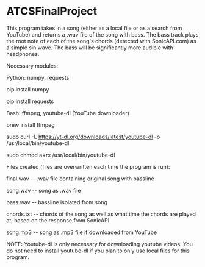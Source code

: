 # ATCSFinalProject

This program takes in a song (either as a local file or as a search from YouTube) and returns a .wav file of the song with bass. The bass track plays the root note of each of the song's chords (detected with SonicAPI.com) as a simple sin wave. The bass will be significantly more audible with headphones.

Necessary modules:

Python: numpy, requests

  pip install numpy

  pip install requests

Bash: ffmpeg, youtube-dl (YouTube downloader)

  brew install ffmpeg

  sudo curl -L https://yt-dl.org/downloads/latest/youtube-dl -o /usr/local/bin/youtube-dl
 
  sudo chmod a+rx /usr/local/bin/youtube-dl

Files created (files are overwritten each time the program is run):

  final.wav -- .wav file containing original song with bassline

  song.wav -- song as .wav file

  bass.wav -- bassline isolated from song

  chords.txt -- chords of the song as well as what time the chords are played at, based on the response from SonicAPI
   
  song.mp3 -- song as .mp3 file if downloaded from YouTube

NOTE: Youtube-dl is only necessary for downloading youtube videos. You do not need to install youtube-dl if you plan to only use local files for this program.
